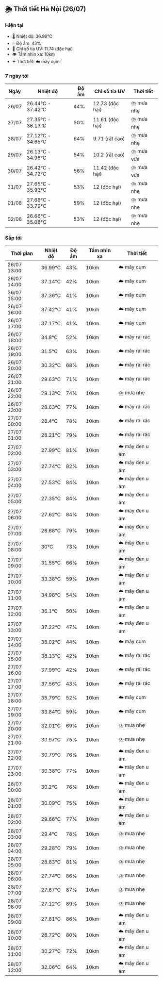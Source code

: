 ## 🌦️ Thời tiết Hà Nội (26/07)

### Hiện tại

- 🌡️ Nhiệt độ: 36.99℃
- 💦 Độ ẩm: 43%
- 🌟 Chỉ số tia UV: 11.74 (độc hại)
- 👁️ Tầm nhìn xa: 10km
- ☂️ Thời tiết: ☁️ mây cụm

### 7 ngày tới

| Ngày | Nhiệt độ | Độ ẩm | Chỉ số tia UV | Thời tiết |
| --- | --- | --- | --- | --- |
| 26/07 | 26.44℃ - 37.42℃ | 44% | 12.73 (độc hại) | ⛈️ mưa nhẹ |
| 27/07 | 27.35℃ - 38.13℃ | 50% | 11.61 (độc hại) | ⛈️ mưa nhẹ |
| 28/07 | 27.12℃ - 34.65℃ | 64% | 9.71 (rất cao) | ⛈️ mưa nhẹ |
| 29/07 | 26.13℃ - 34.96℃ | 54% | 10.2 (rất cao) | ⛈️ mưa vừa |
| 30/07 | 26.42℃ - 34.72℃ | 56% | 11.42 (độc hại) | ⛈️ mưa vừa |
| 31/07 | 27.65℃ - 35.93℃ | 53% | 12 (độc hại) | ⛈️ mưa nhẹ |
| 01/08 | 27.68℃ - 33.79℃ | 59% | 12 (độc hại) | ⛈️ mưa nhẹ |
| 02/08 | 26.66℃ - 35.08℃ | 53% | 12 (độc hại) | ⛈️ mưa nhẹ |

### Sắp tới

| Thời gian | Nhiệt độ | Độ ẩm | Tầm nhìn xa | Thời tiết |
| --- | --- | --- | --- | --- |
| 26/07 13:00 | 36.99℃ | 43% | 10km | ☁️ mây cụm |
| 26/07 14:00 | 37.14℃ | 42% | 10km | ☁️ mây cụm |
| 26/07 15:00 | 37.36℃ | 41% | 10km | ☁️ mây cụm |
| 26/07 16:00 | 37.42℃ | 41% | 10km | ☁️ mây cụm |
| 26/07 17:00 | 37.17℃ | 41% | 10km | ☁️ mây cụm |
| 26/07 18:00 | 34.8℃ | 52% | 10km | ☁️ mây rải rác |
| 26/07 19:00 | 31.5℃ | 63% | 10km | ☁️ mây rải rác |
| 26/07 20:00 | 30.32℃ | 68% | 10km | ☁️ mây rải rác |
| 26/07 21:00 | 29.63℃ | 71% | 10km | ☁️ mây rải rác |
| 26/07 22:00 | 29.13℃ | 74% | 10km | ⛈️ mưa nhẹ |
| 26/07 23:00 | 28.63℃ | 77% | 10km | ☁️ mây rải rác |
| 27/07 00:00 | 28.4℃ | 78% | 10km | ☁️ mây rải rác |
| 27/07 01:00 | 28.21℃ | 79% | 10km | ☁️ mây rải rác |
| 27/07 02:00 | 27.99℃ | 81% | 10km | ☁️ mây đen u ám |
| 27/07 03:00 | 27.74℃ | 82% | 10km | ☁️ mây đen u ám |
| 27/07 04:00 | 27.53℃ | 84% | 10km | ☁️ mây đen u ám |
| 27/07 05:00 | 27.35℃ | 84% | 10km | ☁️ mây đen u ám |
| 27/07 06:00 | 27.62℃ | 84% | 10km | ☁️ mây đen u ám |
| 27/07 07:00 | 28.68℃ | 79% | 10km | ☁️ mây đen u ám |
| 27/07 08:00 | 30℃ | 73% | 10km | ☁️ mây đen u ám |
| 27/07 09:00 | 31.55℃ | 66% | 10km | ☁️ mây đen u ám |
| 27/07 10:00 | 33.38℃ | 59% | 10km | ☁️ mây đen u ám |
| 27/07 11:00 | 34.98℃ | 54% | 10km | ☁️ mây đen u ám |
| 27/07 12:00 | 36.1℃ | 50% | 10km | ☁️ mây đen u ám |
| 27/07 13:00 | 37.22℃ | 47% | 10km | ☁️ mây đen u ám |
| 27/07 14:00 | 38.02℃ | 44% | 10km | ☁️ mây cụm |
| 27/07 15:00 | 38.13℃ | 42% | 10km | ☁️ mây rải rác |
| 27/07 16:00 | 37.99℃ | 42% | 10km | ☁️ mây rải rác |
| 27/07 17:00 | 37.56℃ | 43% | 10km | ☁️ mây rải rác |
| 27/07 18:00 | 35.79℃ | 52% | 10km | ☁️ mây cụm |
| 27/07 19:00 | 33.84℃ | 59% | 10km | ☁️ mây cụm |
| 27/07 20:00 | 32.01℃ | 69% | 10km | ⛈️ mưa nhẹ |
| 27/07 21:00 | 30.97℃ | 75% | 10km | ⛈️ mưa nhẹ |
| 27/07 22:00 | 30.79℃ | 76% | 10km | ☁️ mây đen u ám |
| 27/07 23:00 | 30.38℃ | 77% | 10km | ☁️ mây đen u ám |
| 28/07 00:00 | 30.2℃ | 76% | 10km | ☁️ mây đen u ám |
| 28/07 01:00 | 30.09℃ | 75% | 10km | ☁️ mây đen u ám |
| 28/07 02:00 | 29.66℃ | 77% | 10km | ☁️ mây đen u ám |
| 28/07 03:00 | 29.4℃ | 78% | 10km | ⛈️ mưa nhẹ |
| 28/07 04:00 | 29.28℃ | 79% | 10km | ⛈️ mưa nhẹ |
| 28/07 05:00 | 28.83℃ | 81% | 10km | ⛈️ mưa nhẹ |
| 28/07 06:00 | 27.74℃ | 86% | 10km | ⛈️ mưa nhẹ |
| 28/07 07:00 | 27.67℃ | 87% | 10km | ⛈️ mưa nhẹ |
| 28/07 08:00 | 27.12℃ | 89% | 10km | ⛈️ mưa nhẹ |
| 28/07 09:00 | 27.81℃ | 86% | 10km | ☁️ mây đen u ám |
| 28/07 10:00 | 28.72℃ | 80% | 10km | ☁️ mây đen u ám |
| 28/07 11:00 | 30.27℃ | 72% | 10km | ☁️ mây đen u ám |
| 28/07 12:00 | 32.06℃ | 64% | 10km | ☁️ mây đen u ám |
